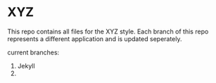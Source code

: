 <h1 style="align:center;">XYZ</h1>

This repo contains all files for the XYZ style. Each branch of this repo represents a different application and is updated seperately.

current branches:
 1. Jekyll
 2. 
